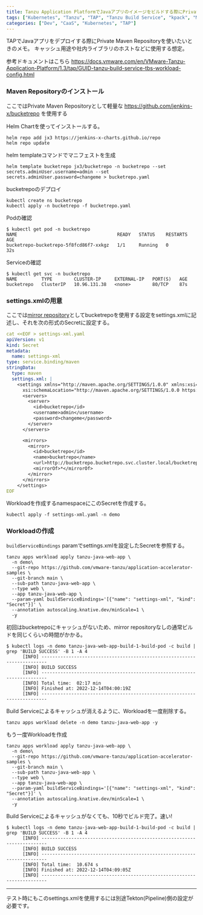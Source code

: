 ```yaml
---
title: Tanzu Application PlatformでJavaアプリのイメージをビルドする際にPrivate Maven Repositoryを参照するメモ
tags: ["Kubernetes", "Tanzu", "TAP", "Tanzu Build Service", "kpack", "Maven"]
categories: ["Dev", "CaaS", "Kubernetes", "TAP"]
---
```


TAPでJavaアプリをデプロイする際にPrivate Maven Repositoryを使いたいときのメモ。
キャッシュ用途や社内ライブラリのホストなどに使用する想定。


参考ドキュメントはこちら
https://docs.vmware.com/en/VMware-Tanzu-Application-Platform/1.3/tap/GUID-tanzu-build-service-tbs-workload-config.html



<!-- toc -->

### Maven Repositoryのインストール

ここではPrivate Maven Repositoryとして軽量な https://github.com/jenkins-x/bucketrepo を使用する

Helm Chartを使ってインストールする。


```
helm repo add jx3 https://jenkins-x-charts.github.io/repo
helm repo update
```


helm templateコマンドでマニフェストを生成

```
helm template bucketrepo jx3/bucketrepo -n bucketrepo --set secrets.adminUser.username=admin --set secrets.adminUser.password=changeme > bucketrepo.yaml
```

bucketrepoのデプロイ


```
kubectl create ns bucketrepo
kubectl apply -n bucketrepo -f bucketrepo.yaml
```

Podの確認

```
$ kubectl get pod -n bucketrepo
NAME                                     READY   STATUS    RESTARTS   AGE
bucketrepo-bucketrepo-5f8fcd86f7-xxkgz   1/1     Running   0          32s
```

Serviceの確認

```
$ kubectl get svc -n bucketrepo 
NAME         TYPE        CLUSTER-IP     EXTERNAL-IP   PORT(S)   AGE
bucketrepo   ClusterIP   10.96.131.38   <none>        80/TCP    87s
```

### settings.xmlの用意


ここでは[mirror repository](https://maven.apache.org/settings.html#mirrors)としてbucketrepoを使用する設定をsettings.xmlに記述し、それを次の形式のSecretに設定する。


```yaml
cat <<EOF > settings-xml.yaml
apiVersion: v1
kind: Secret
metadata:
  name: settings-xml
type: service.binding/maven
stringData:
  type: maven
  settings.xml: |
    <settings xmlns="http://maven.apache.org/SETTINGS/1.0.0" xmlns:xsi="http://www.w3.org/2001/XMLSchema-instance"
      xsi:schemaLocation="http://maven.apache.org/SETTINGS/1.0.0 https://maven.apache.org/xsd/settings-1.0.0.xsd">
      <servers>
        <server>
          <id>bucketrepo</id>
          <username>admin</username>
          <password>changeme</password>
        </server>
      </servers>

      <mirrors>
        <mirror>
          <id>bucketrepo</id>
          <name>bucketrepo</name>
          <url>http://bucketrepo.bucketrepo.svc.cluster.local/bucketrepo</url>
          <mirrorOf>*</mirrorOf>
        </mirror>
      </mirrors>
    </settings>
EOF
```

Workloadを作成するnamespaceにこのSecretを作成する。

```
kubectl apply -f settings-xml.yaml -n demo
```

### Workloadの作成

`buildServiceBindings` paramでsettings.xmlを設定したSecretを参照する。

```
tanzu apps workload apply tanzu-java-web-app \
  -n demo\
  --git-repo https://github.com/vmware-tanzu/application-accelerator-samples \
  --git-branch main \
  --sub-path tanzu-java-web-app \
  --type web \
  --app tanzu-java-web-app \
  --param-yaml buildServiceBindings='[{"name": "settings-xml", "kind": "Secret"}]' \
  --annotation autoscaling.knative.dev/minScale=1 \
  -y
```

初回はbucketrepoにキャッシュがないため、mirror repositoryなしの通常ビルドを同じくらいの時間がかかる。

```
$ kubectl logs -n demo tanzu-java-web-app-build-1-build-pod -c build | grep 'BUILD SUCCESS' -B 1 -A 4
      [INFO] ------------------------------------------------------------------------
      [INFO] BUILD SUCCESS
      [INFO] ------------------------------------------------------------------------
      [INFO] Total time:  02:17 min
      [INFO] Finished at: 2022-12-14T04:00:19Z
      [INFO] ------------------------------------------------------------------------
```



Build Serviceによるキャッシュが消えるように、Workloadを一度削除する。


```
tanzu apps workload delete -n demo tanzu-java-web-app -y
```

もう一度Workloadを作成


```
tanzu apps workload apply tanzu-java-web-app \
  -n demo\
  --git-repo https://github.com/vmware-tanzu/application-accelerator-samples \
  --git-branch main \
  --sub-path tanzu-java-web-app \
  --type web \
  --app tanzu-java-web-app \
  --param-yaml buildServiceBindings='[{"name": "settings-xml", "kind": "Secret"}]' \
  --annotation autoscaling.knative.dev/minScale=1 \
  -y
```

Build Serviceによるキャッシュがなくても、10秒でビルド完了。速い!

```
$ kubectl logs -n demo tanzu-java-web-app-build-1-build-pod -c build | grep 'BUILD SUCCESS' -B 1 -A 4
      [INFO] ------------------------------------------------------------------------
      [INFO] BUILD SUCCESS
      [INFO] ------------------------------------------------------------------------
      [INFO] Total time:  10.674 s
      [INFO] Finished at: 2022-12-14T04:09:05Z
      [INFO] ------------------------------------------------------------------------
```


---

テスト時にもこのsettings.xmlを使用するには別途Tekton(Pipeline)側の設定が必要です。